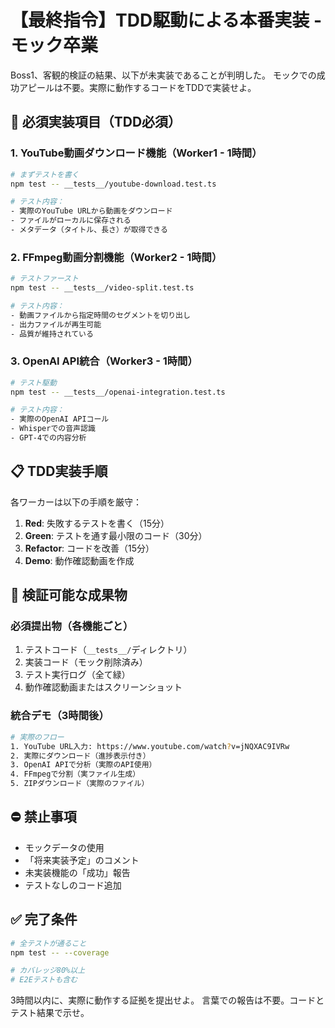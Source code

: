 # 【最終指令】TDD駆動による本番実装 - モック卒業

Boss1、客観的検証の結果、以下が未実装であることが判明した。
モックでの成功アピールは不要。実際に動作するコードをTDDで実装せよ。

## 🎯 必須実装項目（TDD必須）

### 1. YouTube動画ダウンロード機能（Worker1 - 1時間）
```bash
# まずテストを書く
npm test -- __tests__/youtube-download.test.ts

# テスト内容：
- 実際のYouTube URLから動画をダウンロード
- ファイルがローカルに保存される
- メタデータ（タイトル、長さ）が取得できる
```

### 2. FFmpeg動画分割機能（Worker2 - 1時間）
```bash
# テストファースト
npm test -- __tests__/video-split.test.ts

# テスト内容：
- 動画ファイルから指定時間のセグメントを切り出し
- 出力ファイルが再生可能
- 品質が維持されている
```

### 3. OpenAI API統合（Worker3 - 1時間）
```bash
# テスト駆動
npm test -- __tests__/openai-integration.test.ts

# テスト内容：
- 実際のOpenAI APIコール
- Whisperでの音声認識
- GPT-4での内容分析
```

## 📋 TDD実装手順

各ワーカーは以下の手順を厳守：

1. **Red**: 失敗するテストを書く（15分）
2. **Green**: テストを通す最小限のコード（30分）
3. **Refactor**: コードを改善（15分）
4. **Demo**: 動作確認動画を作成

## 🚨 検証可能な成果物

### 必須提出物（各機能ごと）
1. テストコード（`__tests__/`ディレクトリ）
2. 実装コード（モック削除済み）
3. テスト実行ログ（全て緑）
4. 動作確認動画またはスクリーンショット

### 統合デモ（3時間後）
```bash
# 実際のフロー
1. YouTube URL入力: https://www.youtube.com/watch?v=jNQXAC9IVRw
2. 実際にダウンロード（進捗表示付き）
3. OpenAI APIで分析（実際のAPI使用）
4. FFmpegで分割（実ファイル生成）
5. ZIPダウンロード（実際のファイル）
```

## ⛔ 禁止事項
- モックデータの使用
- 「将来実装予定」のコメント
- 未実装機能の「成功」報告
- テストなしのコード追加

## ✅ 完了条件
```bash
# 全テストが通ること
npm test -- --coverage

# カバレッジ80%以上
# E2Eテストも含む
```

3時間以内に、実際に動作する証拠を提出せよ。
言葉での報告は不要。コードとテスト結果で示せ。